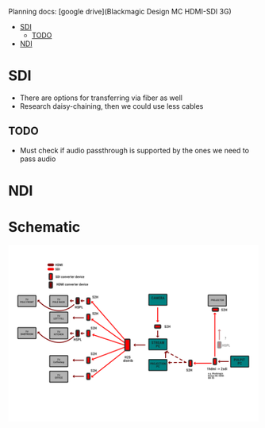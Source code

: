 Planning docs: [google drive](Blackmagic Design MC HDMI-SDI 3G)

<!-- TOC -->
* [SDI](#sdi)
  * [TODO](#todo)
* [NDI](#ndi)
<!-- TOC -->

# SDI
 * There are options for transferring via fiber as well
 * Research daisy-chaining, then we could use less cables 

## TODO
 * Must check if audio passthrough is supported by the ones we need to pass audio

# NDI

# Schematic
![schematic.png](schematic.png)